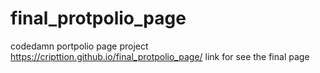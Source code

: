 # final_protpolio_page
codedamn portpolio page project
https://cripttion.github.io/final_protpolio_page/ link for see the final page
